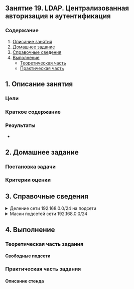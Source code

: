 ## Занятие 19. LDAP. Централизованная авторизация и аутентификация
### Содержание
1. [Описание занятия](#description)  
2. [Домашнее задание](#homework)  
3. [Справочные сведения](#info)
4. [Выполнение](#exec)  
   - [Теоретическая часть](#theory)
   - [Практическая часть](#practice)

## 1. Описание занятия <a name="description"></a>
### Цели

### Краткое содержание

### Результаты
-
## 2. Домашнее задание  <a name="homework"></a>
### Постановка задачи

### Критерии оценки

## 3. Справочные сведения <a name="info"></a>  

<details>
    <summary>Деление сети 192.168.0.0/24 на подсети</summary>

```console
```

</details>

<details>
    <summary>Маски подсетей сети 192.168.0.0/24</summary>

```console
```

</details>


## 4. Выполнение <a name="exec"></a>  
### Теоретическая часть задания <a name="theory"></a>  

#### Свободные подсети  



### Практическая часть задания <a name="practice"></a>  
#### Описание стенда
